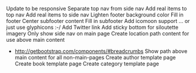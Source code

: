 Update to be responsive
Separate top nav from side nav
Add real items to top nav
Add real items to side nav
Lighten footer background color
Fill in footer
Center subfooter content
Fill in subfooter
Add icomoon support ... or just use glyphicons :-/
Add Twitter link
Add sticky bottom for siloutette imagery
Only show side nav on main page
Create location path content for use above main content
 * http://getbootstrap.com/components/#breadcrumbs
Show path above main content for all non-main-pages
Create author template page
Create book template page
Create category template page
